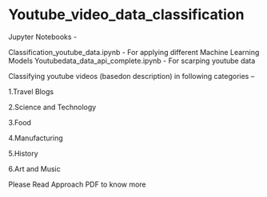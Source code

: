 # Youtube_video_data_classification
Jupyter Notebooks -

Classification_youtube_data.ipynb - For applying different Machine Learning Models
Youtubedata_data_api_complete.ipynb - For scarping youtube data

Classifying youtube videos (basedon description) in following categories –

1.Travel Blogs

2.Science and Technology

3.Food

4.Manufacturing

5.History

6.Art and Music


Please Read Approach PDF to know more
